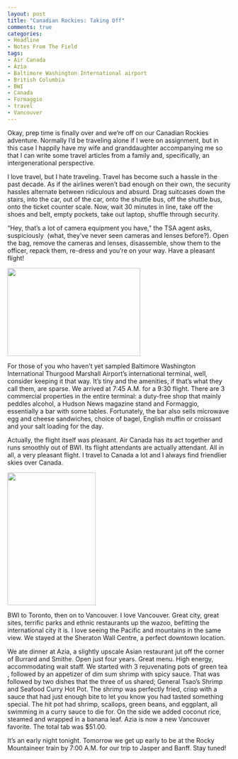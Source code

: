```yaml
---
layout: post
title: "Canadian Rockies: Taking Off"
comments: true
categories:
- Headline
- Notes From The Field
tags:
- Air Canada
- Azia
- Baltimore Washington International airport
- British Columbia
- BWI
- Canada
- Formaggio
- travel
- Vancouver
---
```

Okay, prep time is finally over and we’re off on our Canadian Rockies adventure. Normally I’d be traveling alone if I were on assignment, but in this case I happily have my wife and granddaughter accompanying me so that I can write some travel articles from a family and, specifically, an intergenerational perspective.

I love travel, but I hate traveling. Travel has become such a hassle in the past decade. As if the airlines weren’t bad enough on their own, the security hassles alternate between ridiculous and absurd. Drag suitcases down the stairs, into the car, out of the car, onto the shuttle bus, off the shuttle bus, onto the ticket counter scale. Now, wait 30 minutes in line, take off the shoes and belt, empty pockets, take out laptop, shuffle through security.

“Hey, that’s a lot of camera equipment you have,” the TSA agent asks, suspiciously  (what, they’ve never seen cameras and lenses before?). Open the bag, remove the cameras and lenses, disassemble, show them to the officer, repack them, re-dress and you’re on your way. Have a pleasant flight!

<a href="http://blog.lesterpickerphoto.com/wp-content/uploads/2010/08/CanadianRockiesLoop2010-BWI-42010-08-09.jpg"><img class="size-medium wp-image-459" title="CanadianRockiesLoop2010-BWI 42010-08-09" src="http://blog.lesterpickerphoto.com/wp-content/uploads/2010/08/CanadianRockiesLoop2010-BWI-42010-08-09-300x199.jpg" alt="" width="300" height="199"></a>

For those of you who haven’t yet sampled Baltimore Washington International Thurgood Marshall Airport’s international terminal, well, consider keeping it that way. It’s tiny and the amenities, if that’s what they call them, are sparse. We arrived at 7:45 A.M. for a 9:30 flight. There are 3 commercial properties in the entire terminal: a duty-free shop that mainly peddles alcohol, a Hudson News magazine stand and Formaggio, essentially a bar with some tables. Fortunately, the bar also sells microwave egg and cheese sandwiches, choice of bagel, English muffin or croissant and your salt loading for the day.

Actually, the flight itself was pleasant. Air Canada has its act together and runs smoothly out of BWI. Its flight attendants are actually attendant. All in all, a very pleasant flight. I travel to Canada a lot and I always find friendlier skies over Canada.

<a href="http://blog.lesterpickerphoto.com/wp-content/uploads/2010/08/CanadianRockiesLoop2010-Vancouver-662010-08-09.jpg"><img class="size-medium wp-image-460" title="CanadianRockiesLoop2010-Vancouver 662010-08-09" src="http://blog.lesterpickerphoto.com/wp-content/uploads/2010/08/CanadianRockiesLoop2010-Vancouver-662010-08-09-199x300.jpg" alt="" width="199" height="300"></a>

BWI to Toronto, then on to Vancouver. I love Vancouver. Great city, great sites, terrific parks and ethnic restaurants up the wazoo, befitting the international city it is. I love seeing the Pacific and mountains in the same view. We stayed at the Sheraton Wall Centre, a perfect downtown location.

We ate dinner at Azia, a slightly upscale Asian restaurant jut off the corner of Burrard and Smithe. Open just four years. Great menu. High energy, accommodating wait staff. We started with 3 rejuvenating pots of green tea , followed by an appetizer of dim sum shrimp with spicy sauce. That was followed by two dishes that the three of us shared; General Tsao’s Shrimp and Seafood Curry Hot Pot. The shrimp was perfectly fried, crisp with a sauce that had just enough bite to let you know you had tasted something special. The hit pot had shrimp, scallops, green beans, and eggplant, all swimming in a curry sauce to die for. On the side we added coconut rice, steamed and wrapped in a banana leaf. Azia is now a new Vancouver favorite. The total tab was $51.00.

It’s an early night tonight. Tomorrow we get up early to be at the Rocky Mountaineer train by 7:00 A.M. for our trip to Jasper and Banff. Stay tuned!
